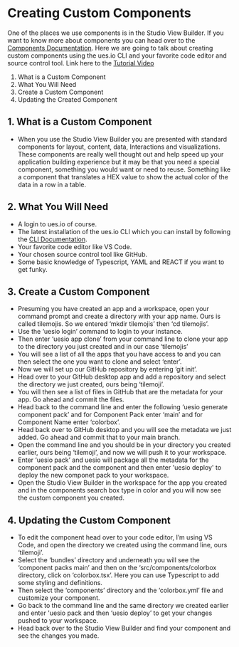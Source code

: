 # Creating Custom Components

One of the places we use components is in the Studio View Builder. If you want to know more about components you can head over to the [Components Documentation](components). Here we are going to talk about creating custom components using the ues.io CLI and your favorite code editor and source control tool. Link here to the [Tutorial Video](https://youtu.be/KW6-lreASEQ)

1. What is a Custom Component
2. What You Will Need
3. Create a Custom Component
4. Updating the Created Component

## 1. What is a Custom Component

-   When you use the Studio View Builder you are presented with standard components for layout, content, data, Interactions and visualizations. These components are really well thought out and help speed up your application building experience but it may be that you need a special component, something you would want or need to reuse. Something like a component that translates a HEX value to show the actual color of the data in a row in a table.

## 2. What You Will Need

-   A login to ues.io of course.
-   The latest installation of the ues.io CLI which you can install by following the [CLI Documentation](using-the-cli).
-   Your favorite code editor like VS Code.
-   Your chosen source control tool like GitHub.
-   Some basic knowledge of Typescript, YAML and REACT if you want to get funky.

## 3. Create a Custom Component

-   Presuming you have created an app and a workspace, open your command prompt and create a directory with your app name. Ours is called tilemojis. So we entered ‘mkdir tilemojis’ then ‘cd tilemojis’.
-   Use the ‘uesio login’ command to login to your instance.
-   Then enter ‘uesio app clone’ from your command line to clone your app to the directory you just created and in our case ‘tilemojis’
-   You will see a list of all the apps that you have access to and you can then select the one you want to clone and select ‘enter’.
-   Now we will set up our GitHub repository by entering ‘git init’.
-   Head over to your GitHub desktop app and add a repository and select the directory we just created, ours being ‘tilemoji’.
-   You will then see a list of files in GitHub that are the metadata for your app. Go ahead and commit the files.
-   Head back to the command line and enter the following ‘uesio generate component pack’ and for Component Pack enter ‘main’ and for Component Name enter ‘colorbox’.
-   Head back over to GitHub desktop and you will see the metadata we just added. Go ahead and commit that to your main branch.
-   Open the command line and you should be in your directory you created earlier, ours being ‘tilemoji’, and now we will push it to your workspace.
-   Enter ‘uesio pack’ and uesio will package all the metadata for the component pack and the component and then enter 'uesio deploy' to deploy the new componet pack to your workspace.
-   Open the Studio View Builder in the workspace for the app you created and in the components search box type in color and you will now see the custom component you created.

## 4. Updating the Custom Component

-   To edit the component head over to your code editor, I’m using VS Code, and open the directory we created using the command line, ours ‘tilemoji’.
-   Select the ‘bundles’ directory and underneath you will see the ‘component packs main’ and then on the ‘src/components/colorbox directory, click on ‘colorbox.tsx’. Here you can use Typescript to add some styling and definitions.
-   Then select the ‘components’ directory and the ‘colorbox.yml’ file and customize your component.
-   Go back to the command line and the same directory we created earlier and enter 'uesio pack and then ‘uesio deploy’ to get your changes pushed to your workspace.
-   Head back over to the Studio View Builder and find your component and see the changes you made.
